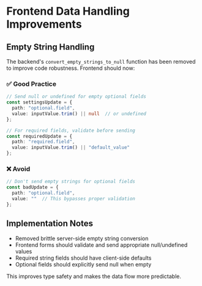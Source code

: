 # Frontend Data Handling Improvements

## Empty String Handling

The backend's `convert_empty_strings_to_null` function has been removed to improve code robustness. Frontend should now:

### ✅ Good Practice
```typescript
// Send null or undefined for empty optional fields
const settingsUpdate = {
  path: "optional.field",
  value: inputValue.trim() || null  // or undefined
};

// For required fields, validate before sending
const requiredUpdate = {
  path: "required.field", 
  value: inputValue.trim() || "default_value"
};
```

### ❌ Avoid
```typescript
// Don't send empty strings for optional fields
const badUpdate = {
  path: "optional.field",
  value: ""  // This bypasses proper validation
};
```

## Implementation Notes

- Removed brittle server-side empty string conversion
- Frontend forms should validate and send appropriate null/undefined values
- Required string fields should have client-side defaults
- Optional fields should explicitly send null when empty

This improves type safety and makes the data flow more predictable.